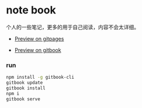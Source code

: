 # note book

个人的一些笔记，更多的用于自己阅读，内容不会太详细。

* [Preview on gitpages](https://axboy.github.io/note/)

* [Preview on gitbook](https://axboy.gitbook.io/note/)

### run

```sh
npm install -g gitbook-cli
gitbook update
gitbook install
npm i
gitbook serve
```